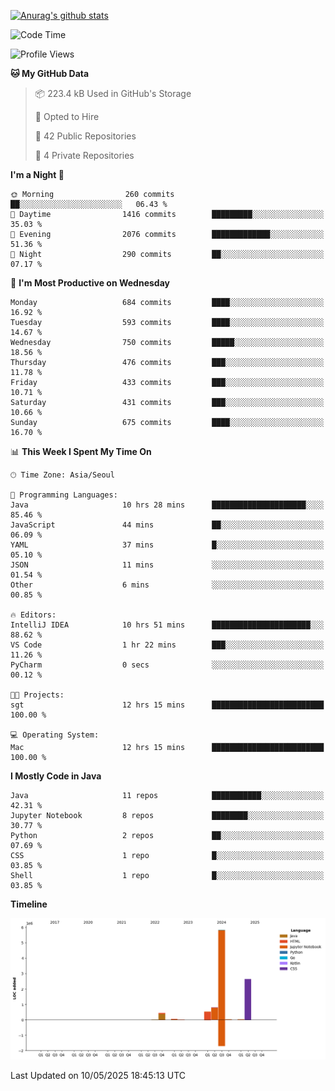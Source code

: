 [![Anurag's github stats](https://github-readme-stats.vercel.app/api?username=hajubal)](https://github.com/anuraghazra/github-readme-stats)

<!--START_SECTION:waka-->
![Code Time](http://img.shields.io/badge/Code%20Time-425%20hrs%2032%20mins-blue)

![Profile Views](http://img.shields.io/badge/Profile%20Views-0-blue)

**🐱 My GitHub Data** 

> 📦 223.4 kB Used in GitHub's Storage 
 > 
> 💼 Opted to Hire
 > 
> 📜 42 Public Repositories 
 > 
> 🔑 4 Private Repositories 
 > 
**I'm a Night 🦉** 

```text
🌞 Morning                260 commits         ██░░░░░░░░░░░░░░░░░░░░░░░   06.43 % 
🌆 Daytime                1416 commits        █████████░░░░░░░░░░░░░░░░   35.03 % 
🌃 Evening                2076 commits        █████████████░░░░░░░░░░░░   51.36 % 
🌙 Night                  290 commits         ██░░░░░░░░░░░░░░░░░░░░░░░   07.17 % 
```
📅 **I'm Most Productive on Wednesday** 

```text
Monday                   684 commits         ████░░░░░░░░░░░░░░░░░░░░░   16.92 % 
Tuesday                  593 commits         ████░░░░░░░░░░░░░░░░░░░░░   14.67 % 
Wednesday                750 commits         █████░░░░░░░░░░░░░░░░░░░░   18.56 % 
Thursday                 476 commits         ███░░░░░░░░░░░░░░░░░░░░░░   11.78 % 
Friday                   433 commits         ███░░░░░░░░░░░░░░░░░░░░░░   10.71 % 
Saturday                 431 commits         ███░░░░░░░░░░░░░░░░░░░░░░   10.66 % 
Sunday                   675 commits         ████░░░░░░░░░░░░░░░░░░░░░   16.70 % 
```


📊 **This Week I Spent My Time On** 

```text
🕑︎ Time Zone: Asia/Seoul

💬 Programming Languages: 
Java                     10 hrs 28 mins      █████████████████████░░░░   85.46 % 
JavaScript               44 mins             ██░░░░░░░░░░░░░░░░░░░░░░░   06.09 % 
YAML                     37 mins             █░░░░░░░░░░░░░░░░░░░░░░░░   05.10 % 
JSON                     11 mins             ░░░░░░░░░░░░░░░░░░░░░░░░░   01.54 % 
Other                    6 mins              ░░░░░░░░░░░░░░░░░░░░░░░░░   00.85 % 

🔥 Editors: 
IntelliJ IDEA            10 hrs 51 mins      ██████████████████████░░░   88.62 % 
VS Code                  1 hr 22 mins        ███░░░░░░░░░░░░░░░░░░░░░░   11.26 % 
PyCharm                  0 secs              ░░░░░░░░░░░░░░░░░░░░░░░░░   00.12 % 

🐱‍💻 Projects: 
sgt                      12 hrs 15 mins      █████████████████████████   100.00 % 

💻 Operating System: 
Mac                      12 hrs 15 mins      █████████████████████████   100.00 % 
```

**I Mostly Code in Java** 

```text
Java                     11 repos            ███████████░░░░░░░░░░░░░░   42.31 % 
Jupyter Notebook         8 repos             ████████░░░░░░░░░░░░░░░░░   30.77 % 
Python                   2 repos             ██░░░░░░░░░░░░░░░░░░░░░░░   07.69 % 
CSS                      1 repo              █░░░░░░░░░░░░░░░░░░░░░░░░   03.85 % 
Shell                    1 repo              █░░░░░░░░░░░░░░░░░░░░░░░░   03.85 % 
```



**Timeline**

![Lines of Code chart](https://raw.githubusercontent.com/hajubal/hajubal/main/assets/bar_graph.png)


 Last Updated on 10/05/2025 18:45:13 UTC
<!--END_SECTION:waka-->